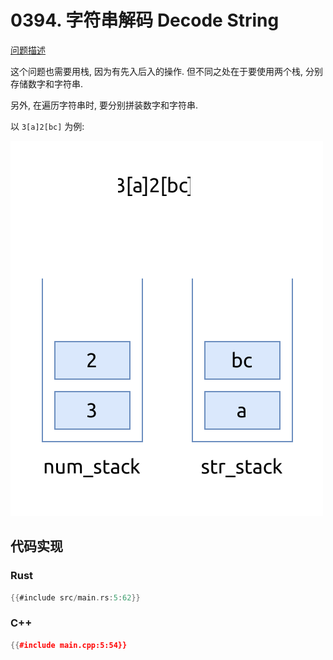 # 0394. 字符串解码 Decode String

[问题描述](https://leetcode.com/problems/decode-string)

这个问题也需要用栈, 因为有先入后入的操作.
但不同之处在于要使用两个栈, 分别存储数字和字符串.

另外, 在遍历字符串时, 要分别拼装数字和字符串.

以 `3[a]2[bc]` 为例:

![stack](assets/stack.svg)

## 代码实现

### Rust

```rust
{{#include src/main.rs:5:62}}
```

### C++

```cpp
{{#include main.cpp:5:54}}
```
